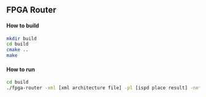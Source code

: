 ## FPGA Router

#### How to build
```bash
mkdir build
cd build
cmake ..
make
```

#### How to run
```bash
cd build
./fpga-router -xml [xml architecture file] -pl [ispd place result] -net [ispd net file] -node [ispd node file] -out [output xml file] -mt [0(Single Thread)|1(Static Schedule)|2(Taskflow Schedule)]
```
